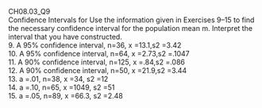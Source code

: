 CH08.03_Q9  
Confidence Intervals for Use the information given in Exercises 9–15 to find the necessary confidence interval
for the population mean m. Interpret the interval that you have constructed.  
9. A 95% confidence interval, n=36, x =13.1,s2 =3.42  
10. A 95% confidence interval, n=64, x =2.73,s2 =.1047  
11. A 90% confidence interval, n=125, x =.84,s2 =.086  
12. A 90% confidence interval, n=50, x =21.9,s2 =3.44  
13. a =.01, n=38, x =34, s2 =12  
14. a =.10, n=65, x =1049, s2 =51  
15. a =.05, n=89, x =66.3, s2 =2.48
